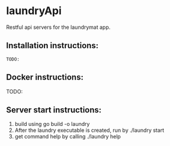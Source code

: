 # laundryApi
Restful api servers for the laundrymat app.

## Installation instructions:
    TODO:
## Docker instructions:
   TODO:
## Server start instructions:
   1. build using go build -o laundry
   2. After the laundry executable is created, run by ./laundry start
   3. get command help by calling ./laundry help
